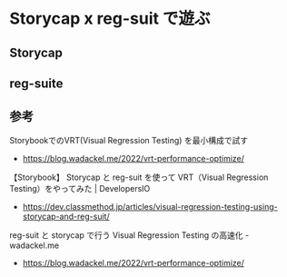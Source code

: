 # Storycap x reg-suit で遊ぶ

## Storycap

## reg-suite

## 参考

StorybookでのVRT(Visual Regression Testing) を最小構成で試す

-   https://blog.wadackel.me/2022/vrt-performance-optimize/

【Storybook】 Storycap と reg-suit を使って VRT（Visual Regression Testing）をやってみた | DevelopersIO

-   https://dev.classmethod.jp/articles/visual-regression-testing-using-storycap-and-reg-suit/

reg-suit と storycap で行う Visual Regression Testing の高速化 - wadackel.me

-   https://blog.wadackel.me/2022/vrt-performance-optimize/
